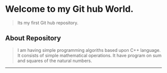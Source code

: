 # Welcome to my Git hub World. 
> Its my first Git hub repository.
## About Repository
> I am having simple programming algoriths based upon C++ language.
> It consists of simple mathematical operations.
> It have program on sum and squares of the natural numbers.
<hr>
